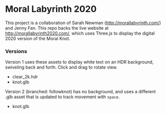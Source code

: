# Moral Labyrinth 2020

This project is a collaboration of Sarah Newman (http://morallabyrinth.com/) and Jenny Fan. This repo backs the live website at http://morallabyrinth2020.com/, which uses Three.js to display the digital 2020 version of the Moral Knot.

### Versions

Version 1 uses these assets to display white text on an HDR background, swiveling back and forth. Click and drag to rotate view.
* clear_2k.hdr
* knot.glb

Version 2 (branched: followknot) has no background, and uses a different .glb asset that is updated to track movement with `space`.
* knot.glb
